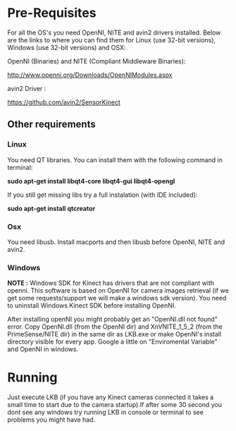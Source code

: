 # Pre-Requisites #

For all the OS's you need OpenNI, NITE and avin2 drivers installed. Below are the links to where you can find them for Linux (use 32-bit versions), Windows (use 32-bit versions) and OSX:

OpenNI (Binaries) and NITE (Compliant Middleware Binaries):

http://www.openni.org/Downloads/OpenNIModules.aspx

avin2 Driver :

https://github.com/avin2/SensorKinect

## Other requirements ##

### Linux ###

You need QT libraries. You can install them with the following command in terminal:

**sudo apt-get install libqt4-core libqt4-gui libqt4-opengl**

If you still get missing libs try a full instalation (with IDE included):

**sudo apt-get install qtcreator**

### Osx ###

You need libusb. Install macports and then libusb before OpenNI, NITE and avin2.

### Windows ###

**NOTE :** Windows SDK for Kinect has drivers that are not compliant with openni. This software is based on OpenNI for camera images retrieval (if we get some requests/support we will make a windows sdk version). You need to uninstall Windows Kinect SDK before installing OpenNI.

After installing openNI you might probably get an "OpenNI.dll not found" error. Copy OpenNI.dll (from the OpenNI dir) and XnVNITE\_1\_5\_2 (from the PrimeSense/NITE dir) in the same dir as LKB.exe or make OpenNI's install directory visible for every app. Google a little on "Enviromental Variable" and OpenNI in windows.

# Running #

Just execute LKB (if you have any Kinect cameras connected it takes a small time to start due to the camera startup).If after some 30 second you dont see any windows try running LKB in console or terminal to see problems you might have had.
